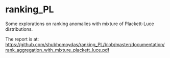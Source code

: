 # ranking_PL

Some explorations on ranking anomalies with mixture of Plackett-Luce distributions.

The report is at: https://github.com/shubhomoydas/ranking_PL/blob/master/documentation/rank_aggregation_with_mixture_plackett_luce.pdf
